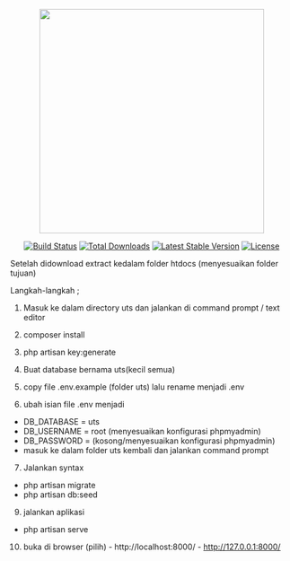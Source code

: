 <p align="center"><a href="https://laravel.com" target="_blank"><img src="https://raw.githubusercontent.com/laravel/art/master/logo-lockup/5%20SVG/2%20CMYK/1%20Full%20Color/laravel-logolockup-cmyk-red.svg" width="400"></a></p>

<p align="center">
<a href="https://travis-ci.org/laravel/framework"><img src="https://travis-ci.org/laravel/framework.svg" alt="Build Status"></a>
<a href="https://packagist.org/packages/laravel/framework"><img src="https://img.shields.io/packagist/dt/laravel/framework" alt="Total Downloads"></a>
<a href="https://packagist.org/packages/laravel/framework"><img src="https://img.shields.io/packagist/v/laravel/framework" alt="Latest Stable Version"></a>
<a href="https://packagist.org/packages/laravel/framework"><img src="https://img.shields.io/packagist/l/laravel/framework" alt="License"></a>
</p>
Setelah didownload extract kedalam folder htdocs (menyesuaikan folder tujuan)

Langkah-langkah ;

1. Masuk ke dalam directory uts dan jalankan di command prompt / text editor
2. composer install
3. php artisan key:generate
4. Buat database bernama uts(kecil semua)

5. copy file .env.example (folder uts) lalu rename menjadi .env

6. ubah isian file .env menjadi

-   DB_DATABASE = uts
-   DB_USERNAME = root (menyesuaikan konfigurasi phpmyadmin)
-   DB_PASSWORD = (kosong/menyesuaikan konfigurasi phpmyadmin)
-   masuk ke dalam folder uts kembali dan jalankan command prompt

7. Jalankan syntax 
* php artisan migrate
* php artisan db:seed
9. jalankan aplikasi
* php artisan serve

10.   buka di browser (pilih)
    - http://localhost:8000/
    - http://127.0.0.1:8000/
